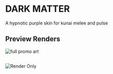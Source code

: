 # DARK MATTER
A hypnotic purple skin for kunai melee and pulse

## Preview Renders
![full promo art](https://media.discordapp.net/attachments/928271573977296957/1018653364092928001/Dark_Matter_Kunai_Promo.png?width=1350&height=676)
##
![Render Only](https://media.discordapp.net/attachments/928271573977296957/1018653363413471272/Dark_Matter_Kunai.png?width=1350&height=676)
